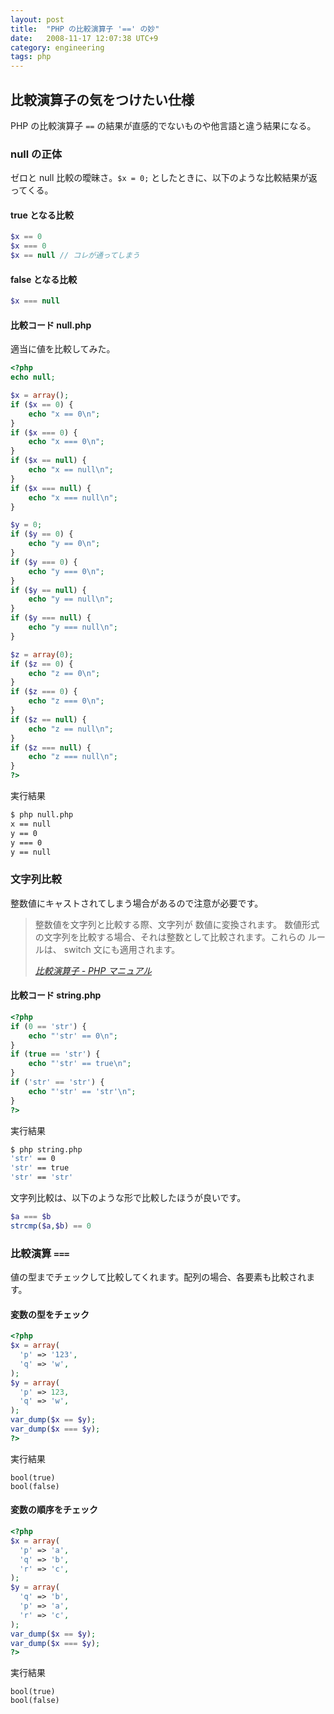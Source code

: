 ```yaml
---
layout: post
title:  "PHP の比較演算子 '==' の妙"
date:   2008-11-17 12:07:38 UTC+9
category: engineering
tags: php
---
```


## 比較演算子の気をつけたい仕様

PHP の比較演算子 `==` の結果が直感的でないものや他言語と違う結果になる。

### null の正体

ゼロと null 比較の曖昧さ。`$x = 0;` としたときに、以下のような比較結果が返ってくる。

#### true となる比較

```php
$x == 0
$x === 0
$x == null // コレが通ってしまう
```

#### false となる比較

```php
$x === null
```

#### 比較コード null.php

適当に値を比較してみた。

```php
<?php
echo null;

$x = array();
if ($x == 0) {
    echo "x == 0\n";
}
if ($x === 0) {
    echo "x === 0\n";
}
if ($x == null) {
    echo "x == null\n";
}
if ($x === null) {
    echo "x === null\n";
}

$y = 0;
if ($y == 0) {
    echo "y == 0\n";
}
if ($y === 0) {
    echo "y === 0\n";
}
if ($y == null) {
    echo "y == null\n";
}
if ($y === null) {
    echo "y === null\n";
}

$z = array(0);
if ($z == 0) {
    echo "z == 0\n";
}
if ($z === 0) {
    echo "z === 0\n";
}
if ($z == null) {
    echo "z == null\n";
}
if ($z === null) {
    echo "z === null\n";
}
?>
```

実行結果

```sh
$ php null.php
x == null
y == 0
y === 0
y == null
```

### 文字列比較

整数値にキャストされてしまう場合があるので注意が必要です。

>整数値を文字列と比較する際、文字列が 数値に変換されます。 数値形式の文字列を比較する場合、それは整数として比較されます。これらの ルールは、 switch 文にも適用されます。
>
><cite>[比較演算子 - PHP マニュアル](http://www.php.net/manual/ja/language.operators.comparison.php)</cite>

#### 比較コード string.php

```php
<?php
if (0 == 'str') {
    echo "'str' == 0\n";
}
if (true == 'str') {
    echo "'str' == true\n";
}
if ('str' == 'str') {
    echo "'str' == 'str'\n";
}
?>
```

実行結果

```sh
$ php string.php
'str' == 0
'str' == true
'str' == 'str'
```

文字列比較は、以下のような形で比較したほうが良いです。

```php
$a === $b
strcmp($a,$b) == 0
```

### 比較演算 `===`

値の型までチェックして比較してくれます。配列の場合、各要素も比較されます。

#### 変数の型をチェック

```php
<?php
$x = array(
  'p' => '123',
  'q' => 'w',
);
$y = array(
  'p' => 123,
  'q' => 'w',
);
var_dump($x == $y);
var_dump($x === $y);
?>
```

実行結果

```
bool(true)
bool(false)
```

#### 変数の順序をチェック

```php
<?php
$x = array(
  'p' => 'a',
  'q' => 'b',
  'r' => 'c',
);
$y = array(
  'q' => 'b',
  'p' => 'a',
  'r' => 'c',
);
var_dump($x == $y);
var_dump($x === $y);
?>
```

実行結果

```
bool(true)
bool(false)
```
